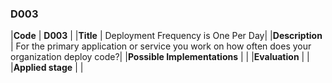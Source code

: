 ### D003

|**Code**           | **D003** |
|**Title**          | Deployment Frequency is One Per Day|
|**Description**    | For the primary application or service you work on how often does your organization deploy code?|
|**Possible Implementations** | |
|**Evaluation**     | |
|**Applied stage**  | |
